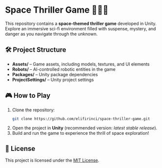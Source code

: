 # Space Thriller Game 🚀🕵️‍♂️  

This repository contains a **space-themed thriller game** developed in Unity. Explore an immersive sci-fi environment filled with suspense, mystery, and danger as you navigate through the unknown.  

## 🛠 Project Structure  

- **Assets/** – Game assets, including models, textures, and UI elements  
- **Robots/** – AI-controlled robotic entities in the game  
- **Packages/** – Unity package dependencies  
- **ProjectSettings/** – Unity project settings  

## 🎮 How to Play  

1. Clone the repository:  
   ```sh
   git clone https://github.com/elifirinci/space-thriller-game.git
   ```  
2. Open the project in **Unity** (recommended version: *latest stable release*).  
3. Build and run the game to experience the thrill of space exploration!  

## 📜 License  

This project is licensed under the [MIT License](LICENSE).  
